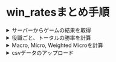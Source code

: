 # win_ratesまとめ手順

<details>
<summary>サーバーからゲームの結果を取得</summary>

```bash
./aiwolf-nlp-server-linux-amd64 -c ./default5.yml -a
./aiwolf-nlp-server-linux-amd64 -c ./default13.yml -a
```

</details>

<details>
<summary>役職ごと、トータルの勝率を計算</summary>

役職ごとの勝率とすべてのゲームでの勝率を計算。csv形式でまとめる。

```csv
Team,BODYGUARD,MEDIUM,POSSESSED,SEER,VILLAGER,WEREWOLF,BODYGUARD (%),MEDIUM (%),POSSESSED (%),SEER (%),VILLAGER (%),WEREWOLF (%),TOTAL
```

の形式でまとめる
</details>

<details>
<summary>Macro, Micro, Weighted Microを計算</summary>

以下のコードを参考。

```python
import pandas as pd
from pathlib import Path
import argparse

計算ルール:
# Macro = 総勝率
# Micro = 役職勝率の単純平均（担当0の役職は除外）
# Weighted Micro = 13人配分(1,1,1,1,6,3)で加重（未観測役職の重みは除外し再正規化）

ROLES = ["BODYGUARD", "MEDIUM", "POSSESSED", "SEER", "VILLAGER", "WEREWOLF"]
WEIGHTS = {"BODYGUARD": 1, "MEDIUM": 1, "POSSESSED": 1, "SEER": 1, "VILLAGER": 6, "WEREWOLF": 3}

def compute_metrics_row(row):
    counts = [row[r] for r in ROLES]
    ps = [row[f"{r} (%)"] / 100.0 for r in ROLES]  # 0〜1 に変換
    observed = [c > 0 for c in counts]

    # Macro: 総勝率 = sum(cnt * p) / sum(cnt)
    total_counts = sum(counts)
    macro = (sum(c * p for c, p in zip(counts, ps)) / total_counts) if total_counts > 0 else 0.0

    # Micro: 観測あり役職の平均
    ps_obs = [p for p, o in zip(ps, observed) if o]
    micro = (sum(ps_obs) / len(ps_obs)) if ps_obs else 0.0

    # Weighted Micro: 観測あり役職だけで重み再正規化
    denom_w = sum(WEIGHTS[r] for r, o in zip(ROLES, observed) if o)
    numer_w = sum(WEIGHTS[r] * p for r, p, o in zip(ROLES, ps, observed) if o)
    wmicro = (numer_w / denom_w) if denom_w > 0 else 0.0

    return pd.Series({
        "Macro (%)": round(macro * 100, 2),
        "Micro (%)": round(micro * 100, 2),
        "Weighted Micro (%)": round(wmicro * 100, 2),
    })

def main():
    ap = argparse.ArgumentParser()
    ap.add_argument("--in", dest="in_path", default="input.csv", help="入力CSVパス")
    ap.add_argument("--out", dest="out_path", default="metrics_out.csv", help="出力CSVパス")
    args = ap.parse_args()

    script_dir = Path(__file__).resolve().parent

    in_path = Path(args.in_path)
    if not in_path.is_absolute():
        in_path = script_dir / in_path
    if not in_path.exists():
        print(f"ERROR: 入力CSVが見つかりません: {in_path}")
        print("対処: 1) CSVを result.py と同じフォルダに置き 'input.csv' にリネーム")
        print("      2) パスを明示指定: python result.py --in \"C:\\full\\path\\to\\your.csv\"")
        raise SystemExit(1)

    df = pd.read_csv(in_path)

    # 必要列の存在チェック（あると安心）
    required_cols = (ROLES + [f"{r} (%)" for r in ROLES] + ["TOTAL"])
    missing = [c for c in required_cols if c not in df.columns]
    if missing:
        print("ERROR: 必要な列が入力CSVにありません:", missing)
        raise SystemExit(1)

    metrics = df.apply(compute_metrics_row, axis=1)
    out = pd.concat([df, metrics], axis=1)

    out_path = Path(args.out_path)
    if not out_path.is_absolute():
        out_path = script_dir / out_path
    out.to_csv(out_path, index=False, encoding="utf-8-sig")
    print(f"Wrote: {out_path}")

if __name__ == "__main__":
    main()
```

</details>

<details>
<summary>csvデータのアップロード</summary>

[aiwolf-nlp-viewer/static/assets/](https://github.com/aiwolfdial/aiwolf-nlp-viewer/tree/main/static/assets)直下に今大会分の勝率csvファイルを追加する。
</details>
